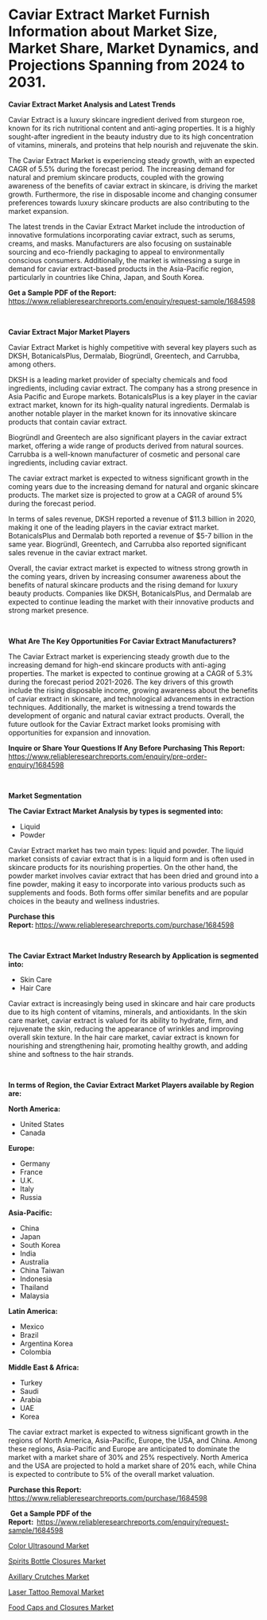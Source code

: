 <p><h1>Caviar Extract Market Furnish Information about Market Size, Market Share, Market Dynamics, and Projections Spanning from 2024 to 2031.</h1></p><p><strong>Caviar Extract Market Analysis and Latest Trends</strong></p>
<p><p>Caviar Extract is a luxury skincare ingredient derived from sturgeon roe, known for its rich nutritional content and anti-aging properties. It is a highly sought-after ingredient in the beauty industry due to its high concentration of vitamins, minerals, and proteins that help nourish and rejuvenate the skin.</p><p>The Caviar Extract Market is experiencing steady growth, with an expected CAGR of 5.5% during the forecast period. The increasing demand for natural and premium skincare products, coupled with the growing awareness of the benefits of caviar extract in skincare, is driving the market growth. Furthermore, the rise in disposable income and changing consumer preferences towards luxury skincare products are also contributing to the market expansion.</p><p>The latest trends in the Caviar Extract Market include the introduction of innovative formulations incorporating caviar extract, such as serums, creams, and masks. Manufacturers are also focusing on sustainable sourcing and eco-friendly packaging to appeal to environmentally conscious consumers. Additionally, the market is witnessing a surge in demand for caviar extract-based products in the Asia-Pacific region, particularly in countries like China, Japan, and South Korea.</p></p>
<p><strong>Get a Sample PDF of the Report:&nbsp;</strong> <a href="https://www.reliableresearchreports.com/enquiry/request-sample/1684598">https://www.reliableresearchreports.com/enquiry/request-sample/1684598</a></p>
<p>&nbsp;</p>
<p><strong>Caviar Extract Major Market Players</strong></p>
<p><p>Caviar Extract Market is highly competitive with several key players such as DKSH, BotanicalsPlus, Dermalab, Biogründl, Greentech, and Carrubba, among others. </p><p>DKSH is a leading market provider of specialty chemicals and food ingredients, including caviar extract. The company has a strong presence in Asia Pacific and Europe markets. BotanicalsPlus is a key player in the caviar extract market, known for its high-quality natural ingredients. Dermalab is another notable player in the market known for its innovative skincare products that contain caviar extract.</p><p>Biogründl and Greentech are also significant players in the caviar extract market, offering a wide range of products derived from natural sources. Carrubba is a well-known manufacturer of cosmetic and personal care ingredients, including caviar extract.</p><p>The caviar extract market is expected to witness significant growth in the coming years due to the increasing demand for natural and organic skincare products. The market size is projected to grow at a CAGR of around 5% during the forecast period.</p><p>In terms of sales revenue, DKSH reported a revenue of $11.3 billion in 2020, making it one of the leading players in the caviar extract market. BotanicalsPlus and Dermalab both reported a revenue of $5-7 billion in the same year. Biogründl, Greentech, and Carrubba also reported significant sales revenue in the caviar extract market.</p><p>Overall, the caviar extract market is expected to witness strong growth in the coming years, driven by increasing consumer awareness about the benefits of natural skincare products and the rising demand for luxury beauty products. Companies like DKSH, BotanicalsPlus, and Dermalab are expected to continue leading the market with their innovative products and strong market presence.</p></p>
<p>&nbsp;</p>
<p><strong>What Are The Key Opportunities For Caviar Extract Manufacturers?</strong></p>
<p><p>The Caviar Extract market is experiencing steady growth due to the increasing demand for high-end skincare products with anti-aging properties. The market is expected to continue growing at a CAGR of 5.3% during the forecast period 2021-2026. The key drivers of this growth include the rising disposable income, growing awareness about the benefits of caviar extract in skincare, and technological advancements in extraction techniques. Additionally, the market is witnessing a trend towards the development of organic and natural caviar extract products. Overall, the future outlook for the Caviar Extract market looks promising with opportunities for expansion and innovation.</p></p>
<p><strong>Inquire or Share Your Questions If Any Before Purchasing This Report:</strong> <a href="https://www.reliableresearchreports.com/enquiry/pre-order-enquiry/1684598">https://www.reliableresearchreports.com/enquiry/pre-order-enquiry/1684598</a></p>
<p>&nbsp;</p>
<p><strong>Market Segmentation</strong></p>
<p><strong>The Caviar Extract Market Analysis by types is segmented into:</strong></p>
<p><ul><li>Liquid</li><li>Powder</li></ul></p>
<p><p>Caviar Extract market has two main types: liquid and powder. The liquid market consists of caviar extract that is in a liquid form and is often used in skincare products for its nourishing properties. On the other hand, the powder market involves caviar extract that has been dried and ground into a fine powder, making it easy to incorporate into various products such as supplements and foods. Both forms offer similar benefits and are popular choices in the beauty and wellness industries.</p></p>
<p><strong>Purchase this Report:&nbsp;</strong><a href="https://www.reliableresearchreports.com/purchase/1684598">https://www.reliableresearchreports.com/purchase/1684598</a></p>
<p>&nbsp;</p>
<p><strong>The Caviar Extract Market Industry Research by Application is segmented into:</strong></p>
<p><ul><li>Skin Care</li><li>Hair Care</li></ul></p>
<p><p>Caviar extract is increasingly being used in skincare and hair care products due to its high content of vitamins, minerals, and antioxidants. In the skin care market, caviar extract is valued for its ability to hydrate, firm, and rejuvenate the skin, reducing the appearance of wrinkles and improving overall skin texture. In the hair care market, caviar extract is known for nourishing and strengthening hair, promoting healthy growth, and adding shine and softness to the hair strands.</p></p>
<p>&nbsp;</p>
<p><strong>In terms of Region, the Caviar Extract Market Players available by Region are:</strong></p>
<p>
    <p> <strong> North America: </strong>
        <ul>
            <li>United States</li>
            <li>Canada</li>
        </ul>
        </p> 
    <p> <strong> Europe: </strong>
        <ul>
            <li>Germany</li>
            <li>France</li>
            <li>U.K.</li>
            <li>Italy</li>
            <li>Russia</li>
        </ul>
        </p> 
    <p> <strong> Asia-Pacific: </strong>
        <ul>
            <li>China</li>
            <li>Japan</li>
            <li>South Korea</li>
            <li>India</li>
            <li>Australia</li>
            <li>China Taiwan</li>
            <li>Indonesia</li>
            <li>Thailand</li>
            <li>Malaysia</li>
        </ul>
        </p> 
    <p> <strong> Latin America: </strong>
        <ul>
            <li>Mexico</li>
            <li>Brazil</li>
            <li>Argentina Korea</li>
            <li>Colombia</li>
        </ul>
        </p> 
    <p> <strong> Middle East & Africa: </strong>
        <ul>
            <li>Turkey</li>
            <li>Saudi</li>
            <li>Arabia</li>
            <li>UAE</li>
            <li>Korea</li>
        </ul>
    </p>
    </p>
<p><p>The caviar extract market is expected to witness significant growth in the regions of North America, Asia-Pacific, Europe, the USA, and China. Among these regions, Asia-Pacific and Europe are anticipated to dominate the market with a market share of 30% and 25% respectively. North America and the USA are projected to hold a market share of 20% each, while China is expected to contribute to 5% of the overall market valuation.</p></p>
<p><strong>Purchase this Report: </strong><a href="https://www.reliableresearchreports.com/purchase/1684598">https://www.reliableresearchreports.com/purchase/1684598</a></p>
<p>&nbsp;<strong>Get a Sample PDF of the Report:&nbsp;&nbsp;</strong><a href="https://www.reliableresearchreports.com/enquiry/request-sample/1684598">https://www.reliableresearchreports.com/enquiry/request-sample/1684598</a></p>
<p><strong></strong></p>
<p><p><a href="https://medium.com/@jordanmendez766/color-ultrasound-market-trends-forecast-and-competitive-analysis-to-2031-9ed58e48e52d">Color Ultrasound Market</a></p><p><a href="https://github.com/sonuprakash1/Market-Research-Report-List-1/blob/main/spirits-bottle-closures-market.md">Spirits Bottle Closures Market</a></p><p><a href="https://medium.com/@jordanmendez766/axillary-crutches-market-exploring-market-share-market-trends-and-future-growth-7babbbe2d5ab">Axillary Crutches Market</a></p><p><a href="https://github.com/PeterParrish5/Market-Research-Report-List-3/blob/main/laser-tattoo-removal-market.md">Laser Tattoo Removal Market</a></p><p><a href="https://github.com/Whitneyboyettebo9kiw7yr13/Market-Research-Report-List-1/blob/main/food-caps-and-closures-market.md">Food Caps and Closures Market</a></p></p>